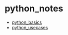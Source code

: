 # python_notes

- [python_basics](./notebooks/python_basics)
- [python_usecases](./notebooks/python_usecases)
